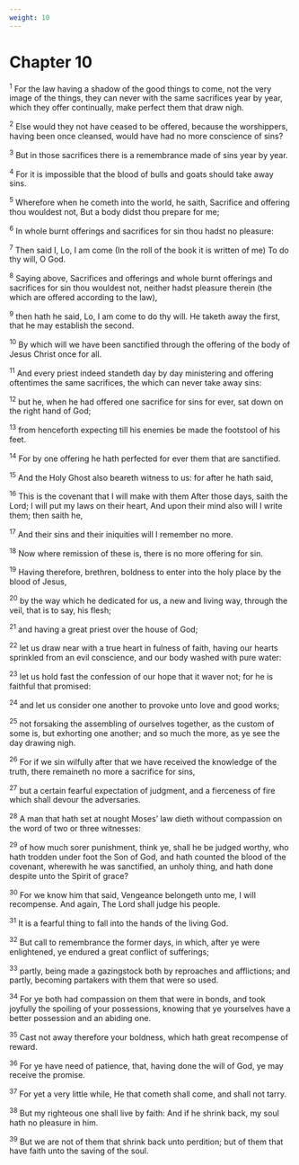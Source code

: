 ```yaml
---
weight: 10
---
```


# Chapter 10

<sup>1</sup> For the law having a shadow of the good things to come, not the very image of the things, they can never with the same sacrifices year by year, which they offer continually, make perfect them that draw nigh. 

<sup>2</sup> Else would they not have ceased to be offered, because the worshippers, having been once cleansed, would have had no more conscience of sins? 

<sup>3</sup> But in those sacrifices there is a remembrance made of sins year by year. 

<sup>4</sup> For it is impossible that the blood of bulls and goats should take away sins. 

<sup>5</sup> Wherefore when he cometh into the world, he saith, Sacrifice and offering thou wouldest not, But a body didst thou prepare for me; 

<sup>6</sup> In whole burnt offerings and sacrifices for sin thou hadst no pleasure: 

<sup>7</sup> Then said I, Lo, I am come (In the roll of the book it is written of me) To do thy will, O God. 

<sup>8</sup> Saying above, Sacrifices and offerings and whole burnt offerings and sacrifices for sin thou wouldest not, neither hadst pleasure therein (the which are offered according to the law), 

<sup>9</sup> then hath he said, Lo, I am come to do thy will. He taketh away the first, that he may establish the second. 

<sup>10</sup> By which will we have been sanctified through the offering of the body of Jesus Christ once for all. 

<sup>11</sup> And every priest indeed standeth day by day ministering and offering oftentimes the same sacrifices, the which can never take away sins: 

<sup>12</sup> but he, when he had offered one sacrifice for sins for ever, sat down on the right hand of God; 

<sup>13</sup> from henceforth expecting till his enemies be made the footstool of his feet. 

<sup>14</sup> For by one offering he hath perfected for ever them that are sanctified. 

<sup>15</sup> And the Holy Ghost also beareth witness to us: for after he hath said, 

<sup>16</sup> This is the covenant that I will make with them After those days, saith the Lord; I will put my laws on their heart, And upon their mind also will I write them; then saith he, 

<sup>17</sup> And their sins and their iniquities will I remember no more. 

<sup>18</sup> Now where remission of these is, there is no more offering for sin. 

<sup>19</sup> Having therefore, brethren, boldness to enter into the holy place by the blood of Jesus, 

<sup>20</sup> by the way which he dedicated for us, a new and living way, through the veil, that is to say, his flesh; 

<sup>21</sup> and having a great priest over the house of God; 

<sup>22</sup> let us draw near with a true heart in fulness of faith, having our hearts sprinkled from an evil conscience, and our body washed with pure water: 

<sup>23</sup> let us hold fast the confession of our hope that it waver not; for he is faithful that promised: 

<sup>24</sup> and let us consider one another to provoke unto love and good works; 

<sup>25</sup> not forsaking the assembling of ourselves together, as the custom of some is, but exhorting one another; and so much the more, as ye see the day drawing nigh. 

<sup>26</sup> For if we sin wilfully after that we have received the knowledge of the truth, there remaineth no more a sacrifice for sins, 

<sup>27</sup> but a certain fearful expectation of judgment, and a fierceness of fire which shall devour the adversaries. 

<sup>28</sup> A man that hath set at nought Moses’ law dieth without compassion on the word of two or three witnesses: 

<sup>29</sup> of how much sorer punishment, think ye, shall he be judged worthy, who hath trodden under foot the Son of God, and hath counted the blood of the covenant, wherewith he was sanctified, an unholy thing, and hath done despite unto the Spirit of grace? 

<sup>30</sup> For we know him that said, Vengeance belongeth unto me, I will recompense. And again, The Lord shall judge his people. 

<sup>31</sup> It is a fearful thing to fall into the hands of the living God. 

<sup>32</sup> But call to remembrance the former days, in which, after ye were enlightened, ye endured a great conflict of sufferings; 

<sup>33</sup> partly, being made a gazingstock both by reproaches and afflictions; and partly, becoming partakers with them that were so used. 

<sup>34</sup> For ye both had compassion on them that were in bonds, and took joyfully the spoiling of your possessions, knowing that ye yourselves have a better possession and an abiding one. 

<sup>35</sup> Cast not away therefore your boldness, which hath great recompense of reward. 

<sup>36</sup> For ye have need of patience, that, having done the will of God, ye may receive the promise. 

<sup>37</sup> For yet a very little while, He that cometh shall come, and shall not tarry. 

<sup>38</sup> But my righteous one shall live by faith: And if he shrink back, my soul hath no pleasure in him. 

<sup>39</sup> But we are not of them that shrink back unto perdition; but of them that have faith unto the saving of the soul. 


